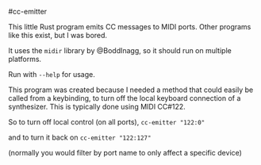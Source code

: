 #cc-emitter

This little Rust program emits CC messages to MIDI ports. Other programs like this exist, but I was bored.

It uses the `midir` library by @BoddInagg, so it should run on multiple platforms.

Run with `--help` for usage.

This program was created because I needed a method that could easily be called from a keybinding, to turn off the local keyboard connection of a synthesizer. This is typically done using MIDI CC#122.

So to turn off local control (on all ports),
`cc-emitter "122:0"`

and to turn it back on
`cc-emitter "122:127"`

(normally you would filter by port name to only affect a specific device)
